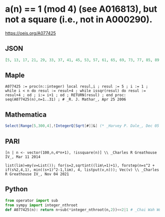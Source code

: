 # a\(n\) \=\= 1 \(mod 4\) \(see A016813\), but not a square \(i\.e\., not in A000290\)\.
https://oeis.org/A077425
## JSON
```JSON
[5, 13, 17, 21, 29, 33, 37, 41, 45, 53, 57, 61, 65, 69, 73, 77, 85, 89, 93, 97, 101, 105, 109, 113, 117, 125, 129, 133, 137, 141, 145, 149, 153, 157, 161, 165, 173, 177, 181, 185, 189, 193, 197, 201, 205, 209, 213, 217, 221, 229, 233, 237, 241, 245, 249, 253, 257]
```
## Maple
```Maple
A077425 := proc(n::integer) local resul,i ; resul := 5 ; i := 1 ; while i < n do resul := resul+4 ; while issqr(resul) do resul := resul+4 ; od ; i:= i+1 ; od ; RETURN(resul) ; end proc:
seq(A077425(n),n=1..31) ; # _R. J. Mathar_, Apr 25 2006
```
## Mathematica
```Mathematica
Select[Range[5,300,4],!IntegerQ[Sqrt[#]]&] (* _Harvey P. Dale_, Dec 05 2012 *)
```
## PARI
```PARI
[n | n <- vector(100,n,4*n+1), !issquare(n)] \\ _Charles R Greathouse IV_, Mar 11 2014
```
```PARI
list(lim)=my(v=List()); for(s=2,sqrtint((lim\=1)+1), forstep(n=s^2 + if(s%2,4,1), min((s+1)^2-1,lim), 4, listput(v,n))); Vec(v) \\ _Charles R Greathouse IV_, Nov 04 2021
```
## Python
```Python
from operator import sub
from sympy import integer_nthroot
def A077425(n): return n+sub(*integer_nthroot(n,2))<<2|1 # _Chai Wah Wu_, Oct 01 2024
```
